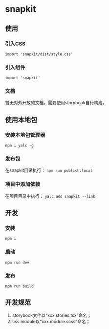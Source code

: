 # snapkit

## 使用

### 引入CSS
`import 'snapkit/dist/style.css'`
### 引入组件
`import 'snapkit'`
### 文档
暂无对外开放的文档，需要使用storybook自行构建。


## 使用本地包

### 安装本地包管理器
`npm i yalc -g`

### 发布包
在snapkit目录执行：
`npm run publish:local`

### 项目中添加依赖
在项目目录中执行：
`yalc add snapkit --link`


## 开发

### 安装
`npm i`
### 启动
`npm run dev`
### 发布
`npm run build`

## 开发规范
1. storybook文件以“xxx.stories.tsx”命名；
2. css module以“xxx.module.scss”命名；
